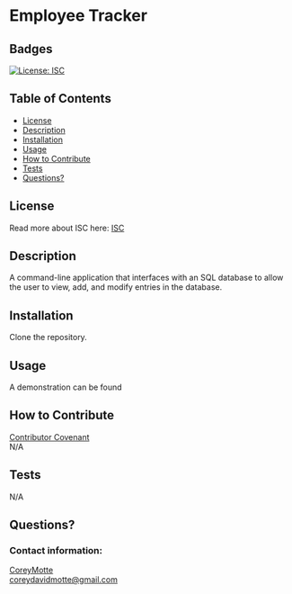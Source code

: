 # Employee Tracker
  ## Badges
  [![License: ISC](https://img.shields.io/badge/License-ISC-blue.svg)](https://opensource.org/licenses/ISC)
  ## Table of Contents
  * [License](#license)
  * [Description](#description)
  * [Installation](#installation)
  * [Usage](#usage)
  * [How to Contribute](#how-to-contribute)
  * [Tests](#tests)
  * [Questions?](#questions)
  ## License
  Read more about ISC here:
  [ISC](https://opensource.org/licenses/ISC)
  ## Description
  A command-line application that interfaces with an SQL database to allow the user to view, add, and modify entries in the database.
  ## Installation
  Clone the repository.
  ## Usage
  A demonstration can be found
  ## How to Contribute
  [Contributor Covenant](https://www.contributor-covenant.org/)  
  N/A
  ## Tests
  N/A
  ## Questions?
  ### Contact information: 
  [CoreyMotte](https://github.com/CoreyMotte)  
  coreydavidmotte@gmail.com